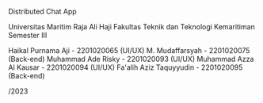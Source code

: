 Distributed Chat App

Universitas Maritim Raja Ali Haji
Fakultas Teknik dan Teknologi Kemaritiman
Semester III

Haikal Purnama Aji - 2201020065 (UI/UX)
M. Mudaffarsyah - 2201020075 (Back-end)
Muhammad Ade Risky - 2201020093 (UI/UX)
Muhammad Azza Al Kausar - 2201020094 (UI/UX)
Fa'alih Aziz Taquyyudin - 2201020095 (Back-end)

/2023
